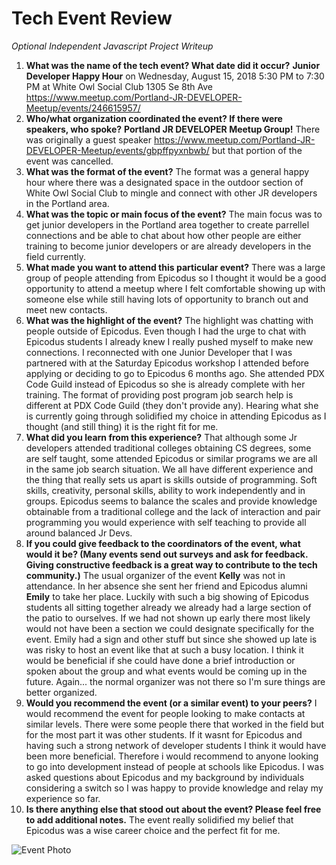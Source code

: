 # Tech Event Review
*Optional Independent Javascript Project Writeup*

1. **What was the name of the tech event? What date did it occur?** **Junior Developer Happy Hour** on Wednesday, August 15, 2018
5:30 PM to 7:30 PM at White Owl Social Club 1305 Se 8th Ave https://www.meetup.com/Portland-JR-DEVELOPER-Meetup/events/246615957/
2. **Who/what organization coordinated the event? If there were speakers, who spoke?** **Portland JR DEVELOPER Meetup Group!** There was originally a guest speaker https://www.meetup.com/Portland-JR-DEVELOPER-Meetup/events/gbpffpyxnbwb/ but that portion of the event was cancelled.
3. **What was the format of the event?** The format was a general happy hour where there was a designated space in the outdoor section of White Owl Social Club to mingle and connect with other JR developers in the Portland area.
4. **What was the topic or main focus of the event?** The main focus was to get junior developers in the Portland area together to create parrellel connections and be able to chat about how other people are either training to become junior developers or are already developers in the field currently.
5. **What made you want to attend this particular event?** There was a large group of people attending from Epicodus so I thought it would be a good opportunity to attend a meetup where I felt comfortable showing up with someone else while still having lots of opportunity to branch out and meet new contacts. 
6. **What was the highlight of the event?** The highlight was chatting with people outside of Epicodus. Even though I had the urge to chat with Epicodus students I already knew I really pushed myself to make new connections. I reconnected with one Junior Developer that I was partnered with at the Saturday Epicodus workshop I attended before applying or deciding to go to Epicodus 6 months ago. She attended PDX Code Guild instead of Epicodus so she is already complete with her training. The format of providing post program job search help is different at PDX Code Guild (they don't provide any). Hearing what she is currently going through solidified my choice in attending Epicodus as I thought (and still thing) it is the right fit for me.
7. **What did you learn from this experience?** That although some Jr developers attended traditional colleges obtaining CS degrees, some are self taught, some attended Epicodus or similar programs we are all in the same job search situation. We all have different experience and the thing that really sets us apart is skills outside of programming. Soft skills, creativity, personal skills, ability to work independently and in groups. Epicodus seems to balance the scales and provide knowledge obtainable from a traditional college and the lack of interaction and pair programming you would experience with self teaching to provide all around balanced Jr Devs.
8. **If you could give feedback to the coordinators of the event, what would it be? (Many events send out surveys and ask for feedback. Giving constructive feedback is a great way to contribute to the tech community.)** The usual organizer of the event **Kelly** was not in attendance. In her absence she sent her friend and Epicodus alumni **Emily** to take her place. Luckily with such a big showing of Epicodus students all sitting together already we already had a large section of the patio to ourselves. If we had not shown up early there most likely would not have been a section we could designate specifically for the event. Emily had a sign and other stuff but since she showed up late is was risky to host an event like that at such a busy location. I think it would be beneficial if she could have done a brief introduction or spoken about the group and what events would be coming up in the future. Again... the normal organizer was not there so I'm sure things are better organized.
9. **Would you recommend the event (or a similar event) to your peers?** I would recommend the event for people looking to make contacts at similar levels. There were some people there that worked in the field but for the most part it was other students. If it wasnt for Epicodus and having such a strong network of developer students I think it would have been more beneficial. Therefore i would recommend to anyone looking to go into development instead of people at schools like Epicodus. I was asked questions about Epicodus and my background by individuals considering a switch so I was happy to provide knowledge and relay my experience so far.
10. **Is there anything else that stood out about the event? Please feel free to add additional notes.** The event really solidified my belief that Epicodus was a wise career choice and the perfect fit for me.

![Event Photo](https://secure.meetupstatic.com/photos/event/6/3/5/9/highres_473785433.jpeg "Junior Developer Meetup")
